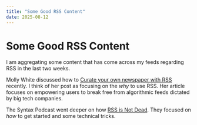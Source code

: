 ```yaml
---
title: "Some Good RSS Content"
date: 2025-08-12
---
```


# Some Good RSS Content 

I am aggregating some content that has come across my feeds regarding RSS in the last two weeks. 

Molly White discussed how to [Curate your own newspaper with RSS](https://www.citationneeded.news/curate-with-rss/) recently. I think of her post as focusing on the *why* to use RSS. Her article focuses on empowering users to break free from algorithmic feeds dictated by big tech companies.

The Syntax Podcast went deeper on how [RSS is Not Dead](https://syntax.fm/show/926/rss-is-not-dead). They focused on *how* to get started and some technical tricks. 


